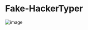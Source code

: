 # Fake-HackerTyper
![image](https://user-images.githubusercontent.com/43974544/172541495-790ecbdd-4f68-478f-8e1c-ef13f59ae124.png)

